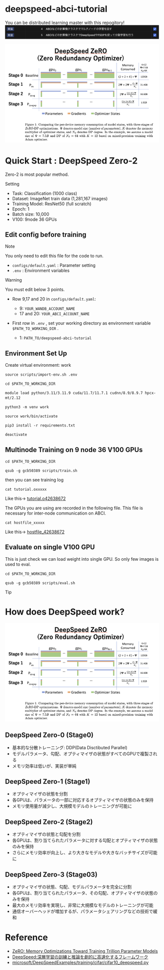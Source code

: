 # deepspeed-abci-tutorial
You can be distributed learning master with this repogitory!
![ladder](./docs/ladder.png)

![zero](./docs/zero.png)

# Quick Start : DeepSpeed Zero-2
Zero-2 is most popular method.

Setting
- Task: Classification (1000 class)
- Dataset: ImageNet train data (1,281,167 images)
- Training Model: ResNet50 (full scratch)
- Epoch: 1
- Batch size: 10,000
- V100: 9node 36 GPUs

## Edit config before training
> [!NOTE]
> You only need to edit this file for the code to run.

- `configs/default.yaml` : Parameter setting
- `.env` : Environment variables

> [!WARNING] 
> You must edit below 3 points.

- Row 9,17 and 20 in `configs/default.yaml`: 
    - 9: `YOUR_WANDB_ACCOUNT_NAME`
    - 17 and 20: `YOUR_ABCI_ACCOUNT_NAME`

- First row in `.env` , set your working directory as environment variable `$PATH_TO_WORKING_DIR` .
    - 1: `PATH_TO/deepspeed-abci-tutorial`

## Environment Set Up
Create virtual environment: work
```
source scripts/import-env.sh .env
```
```
cd $PATH_TO_WORKING_DIR 
```
```
module load python/3.11/3.11.9 cuda/11.7/11.7.1 cudnn/8.9/8.9.7 hpcx-mt/2.12
```
```
python3 -m venv work
```
```
source work/bin/activate
```
```
pip3 install -r requirements.txt
```
```
deactivate
```

## Multinode Training on 9 node 36 V100 GPUs 
```
cd $PATH_TO_WORKING_DIR 
```
```
qsub -g gcb50389 scripts/train.sh
```
then you can see training log
```
cat tutorial.oxxxxx
```
Like this-> [tutorial.o42638672](./docs/tutorial.o42638672)

The GPUs you are using are recorded in the following file. This file is necessary for inter-node communication on ABCI.
```
cat hostfile_xxxxx
```
Like this-> [hostfile_42638672](./docs/hostfile_42638672)

## Evaluate on single V100 GPU
This is just check we can load weight into single GPU. So only few images is used to eval. 
```
cd $PATH_TO_WORKING_DIR 
```
```
qsub -g gcb50389 scripts/eval.sh
``` 


> [!TIP]
> # How does DeepSpeed work?
![zero](./docs/zero.png)

## DeepSpeed Zero-0 (Stage0)
- 基本的な分散トレーニング: DDP(Data Disctibuted Parallel)
- モデルパラメータ、勾配、オプティマイザの状態がすべてのGPUで複製される
- メモリ効率は低いが、実装が単純

## DeepSpeed Zero-1 (Stage1)
- オプティマイザの状態を分割
- 各GPUは、パラメータの一部に対応するオプティマイザの状態のみを保持
- メモリ使用量が減少し、大規模モデルのトレーニングが可能に

## DeepSpeed Zero-2 (Stage2)
- オプティマイザの状態と勾配を分割
- 各GPUは、割り当てられたパラメータに対する勾配とオプティマイザの状態のみを保持
- さらにメモリ効率が向上し、より大きなモデルや大きなバッチサイズが可能に

## DeepSpeed Zero-3 (Stage03)
- オプティマイザの状態、勾配、モデルパラメータを完全に分割
- 各GPUは、割り当てられたパラメータ、その勾配、オプティマイザの状態のみを保持
- 最大のメモリ効率を実現し、非常に大規模なモデルのトレーニングが可能
- 通信オーバーヘッドが増加するが、パラメータシェアリングなどの技術で緩和

# Reference
- [ZeRO: Memory Optimizations Toward Training Trillion Parameter Models](https://arxiv.org/abs/1910.02054)
- [DeepSpeed:深層学習の訓練と推論を劇的に高速化するフレームワーク](https://www.deepspeed.ai/assets/files/DeepSpeed_Overview_Japanese_2023Jun7th.pdf)
- [microsoft/DeepSpeedExamples/training/cifar/cifar10_deepspeed.py](https://github.com/microsoft/DeepSpeedExamples/blob/master/training/cifar/cifar10_deepspeed.py)
